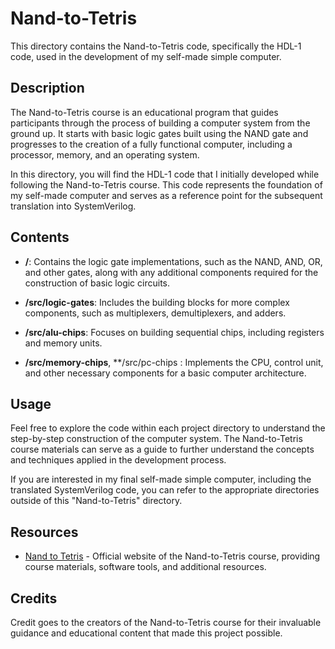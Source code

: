 # Nand-to-Tetris

This directory contains the Nand-to-Tetris code, specifically the HDL-1 code, used in the development of my self-made simple computer.

## Description

The Nand-to-Tetris course is an educational program that guides participants through the process of building a computer system from the ground up. 
It starts with basic logic gates built using the NAND gate and progresses to the creation of a fully functional computer, including a processor, 
memory, and an operating system.

In this directory, you will find the HDL-1 code that I initially developed while following the Nand-to-Tetris course. This code represents the 
foundation of my self-made computer and serves as a reference point for the subsequent translation into SystemVerilog.

## Contents

- **/**: Contains the logic gate implementations, such as the NAND, AND, OR, and other gates, along with any additional components required for the construction of basic logic circuits.

- **/src/logic-gates**: Includes the building blocks for more complex components, such as multiplexers, demultiplexers, and adders.

- **/src/alu-chips**: Focuses on building sequential chips, including registers and memory units.

- **/src/memory-chips**, **/src/pc-chips : Implements the CPU, control unit, and other necessary components for a basic computer architecture.

## Usage

Feel free to explore the code within each project directory to understand the step-by-step construction of the computer system. The Nand-to-Tetris course materials can serve as a guide 
to further understand the concepts and techniques applied in the development process.

If you are interested in my final self-made simple computer, including the translated SystemVerilog code, you can refer to the appropriate directories outside of this "Nand-to-Tetris" directory.

## Resources

- [Nand to Tetris](https://www.nand2tetris.org/) - Official website of the Nand-to-Tetris course, providing course materials, software tools, and additional resources.

## Credits

Credit goes to the creators of the Nand-to-Tetris course for their invaluable guidance and educational content that made this project possible.

